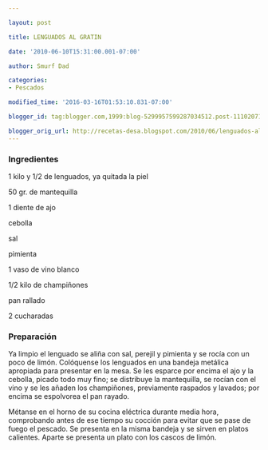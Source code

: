 ```yaml
---

layout: post

title: LENGUADOS AL GRATIN

date: '2010-06-10T15:31:00.001-07:00'

author: Smurf Dad

categories:
- Pescados

modified_time: '2016-03-16T01:53:10.831-07:00'

blogger_id: tag:blogger.com,1999:blog-5299957599287034512.post-1110207185547056293

blogger_orig_url: http://recetas-desa.blogspot.com/2010/06/lenguados-al-gratin.html
---
```


<h3>Ingredientes</h3>1 kilo y 1/2 de lenguados, ya quitada la piel

50 gr. de mantequilla

1 diente de ajo

cebolla

sal

pimienta

1 vaso de vino blanco

1/2 kilo de champiñones

pan rallado

2 cucharadas

<h3>Preparación</h3>Ya limpio el lenguado se aliña con sal, perejil y pimienta y se rocía con un poco de limón. Colóquense los lenguados en una bandeja metálica apropiada para presentar en la mesa. Se les esparce por encima el ajo y la cebolla, picado todo muy fino; se distribuye la mantequilla, se rocían con el vino y se les añaden los champiñones, previamente raspados y lavados; por encima se espolvorea el pan rayado.

Métanse en el horno de su cocina eléctrica durante media hora, comprobando antes de ese tiempo su cocción para evitar que se pase de fuego el pescado. Se presenta en la misma bandeja y se sirven en platos calientes. Aparte se presenta un plato con los cascos de limón.